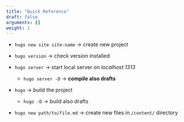 ```yaml
---
title: "Quick Reference"
draft: false
arguments: []
weight: 1
---
```


-   `hugo new site site-name` → create new project

-   `hugo version` → check version installed

-   `hugo server` → start local server on _localhost:1313_

    -   `hugo server -D` → **compile also drafts**

-   `hugo` → build the project

    -   `hugo -D` → build also drafts

-   `hugo new path/to/file.md` → create new files in `/content/` directory
